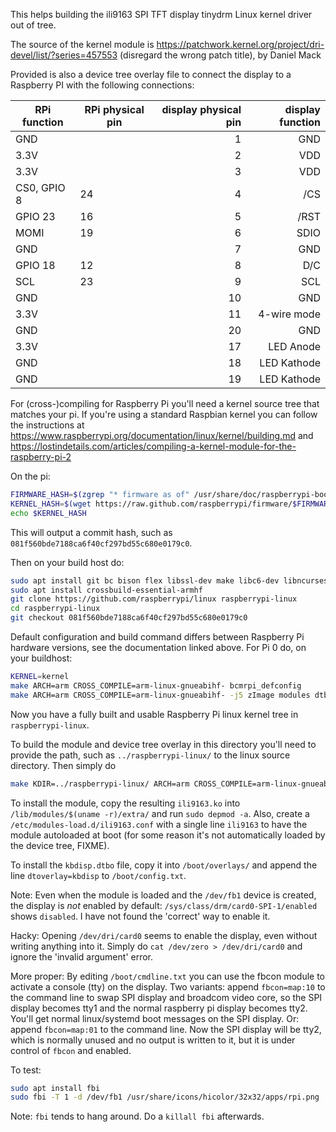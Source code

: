 This helps building the ili9163 SPI TFT display tinydrm Linux kernel driver out of tree.

The source of the kernel module is https://patchwork.kernel.org/project/dri-devel/list/?series=457553 (disregard the wrong patch title), by Daniel Mack

Provided is also a device tree overlay file to connect the display to a Raspberry PI with the following connections:

| RPi function  | RPi physical pin  |  display physical pin |  display function |
| ------------- | ----------------- | ---------------------:| -----------------:|
| GND   |  | 1  | GND  |
| 3.3V  |  | 2  | VDD  |
| 3.3V  |  | 3  | VDD  |
| CS0, GPIO 8  | 24 |  4 | /CS |
| GPIO 23  | 16  |  5 | /RST |
| MOMI  | 19  |  6 | SDIO  |
| GND  |  |  7 | GND |
| GPIO 18  | 12  |  8  | D/C |
| SCL  | 23  |  9 | SCL |
| GND  |   |  10 | GND  |
| 3.3V |   |  11 | 4-wire mode |
| GND  |   |  20 | GND |
| 3.3V |   |  17 | LED Anode |
| GND  |   |  18 | LED Kathode |
| GND  |   |  19 | LED Kathode |

For (cross-)compiling for Raspberry Pi you'll need a kernel source tree that matches your pi. If you're using a standard Raspbian kernel you can follow the instructions at https://www.raspberrypi.org/documentation/linux/kernel/building.md and https://lostindetails.com/articles/compiling-a-kernel-module-for-the-raspberry-pi-2

On the pi:

````bash
FIRMWARE_HASH=$(zgrep "* firmware as of" /usr/share/doc/raspberrypi-bootloader/changelog.Debian.gz | head -1 | awk '{ print $5 }')
KERNEL_HASH=$(wget https://raw.github.com/raspberrypi/firmware/$FIRMWARE_HASH/extra/git_hash -O -)
echo $KERNEL_HASH
````

This will output a commit hash, such as `081f560bde7188ca6f40cf297bd55c680e0179c0`.

Then on your build host do:

````bash
sudo apt install git bc bison flex libssl-dev make libc6-dev libncurses5-dev
sudo apt install crossbuild-essential-armhf
git clone https://github.com/raspberrypi/linux raspberrypi-linux
cd raspberrypi-linux
git checkout 081f560bde7188ca6f40cf297bd55c680e0179c0
````

Default configuration and build command differs between Raspberry Pi hardware versions, see the documentation linked above. For Pi 0 do, on your buildhost:

````bash
KERNEL=kernel
make ARCH=arm CROSS_COMPILE=arm-linux-gnueabihf- bcmrpi_defconfig
make ARCH=arm CROSS_COMPILE=arm-linux-gnueabihf- -j5 zImage modules dtbs
````

Now you have a fully built and usable Raspberry Pi linux kernel tree in `raspberrypi-linux`.

To build the module and device tree overlay in this directory you'll need to provide the path, such as `../raspberrypi-linux/` to the linux source directory. Then simply do

````bash
make KDIR=../raspberrypi-linux/ ARCH=arm CROSS_COMPILE=arm-linux-gnueabihf-
````

To install the module, copy the resulting `ili9163.ko` into `/lib/modules/$(uname -r)/extra/` and run `sudo depmod -a`. Also, create a `/etc/modules-load.d/ili9163.conf` with a single line `ili9163` to have the module autoloaded at boot (for some reason it's not automatically loaded by the device tree, FIXME).

To install the `kbdisp.dtbo` file, copy it into `/boot/overlays/` and append the line `dtoverlay=kbdisp` to `/boot/config.txt`.

Note: Even when the module is loaded and the `/dev/fb1` device is created, the display is *not* enabled by default: `/sys/class/drm/card0-SPI-1/enabled` shows `disabled`. I have not found the 'correct' way to enable it.

Hacky: Opening `/dev/dri/card0` seems to enable the display, even without writing anything into it. Simply do `cat /dev/zero > /dev/dri/card0` and ignore the 'invalid argument' error.

More proper: By editing `/boot/cmdline.txt` you can use the fbcon module to activate a console (tty) on the display.
Two variants: append `fbcon=map:10` to the command line to swap SPI display and broadcom video core, so the SPI display becomes tty1 and the normal raspberry pi display becomes tty2. You'll get normal linux/systemd boot messages on the SPI display.
Or: append `fbcon=map:01` to the command line. Now the SPI display will be tty2, which is normally unused and no output is written to it, but it is under control of `fbcon` and enabled.

To test:
````bash
sudo apt install fbi
sudo fbi -T 1 -d /dev/fb1 /usr/share/icons/hicolor/32x32/apps/rpi.png
````

Note: `fbi` tends to hang around. Do a `killall fbi` afterwards.
